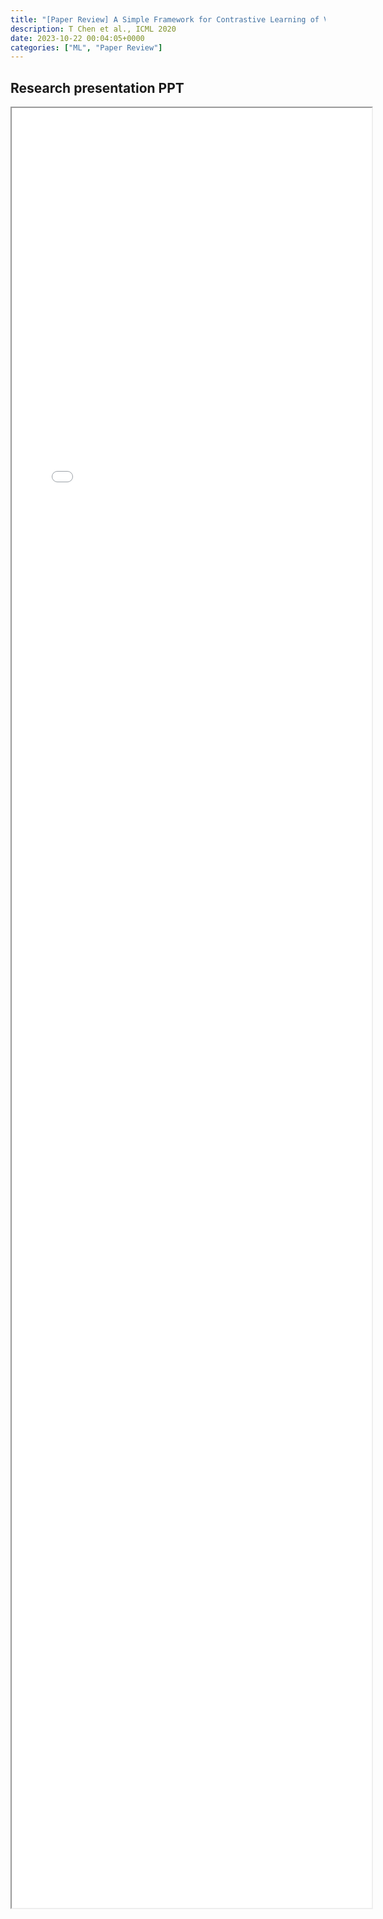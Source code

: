 ```yaml
---
title: "[Paper Review] A Simple Framework for Contrastive Learning of Visual Representations (SimCLR)" 
description: T Chen et al., ICML 2020
date: 2023-10-22 00:04:05+0000
categories: ["ML", "Paper Review"]
---
```



## Research presentation PPT 

<iframe src= ppt.pdf#toolbar=0&navpanes=0 style="display:block; width:60vw; height: 72vh"></iframe>
